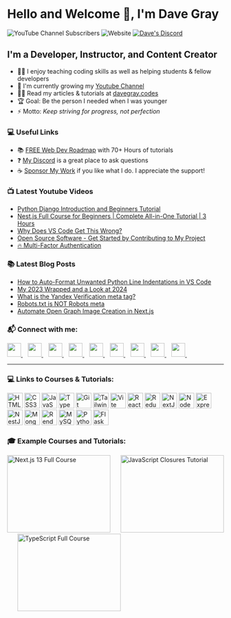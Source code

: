 # Hello and Welcome 👋, I'm Dave Gray

![YouTube Channel Subscribers](https://img.shields.io/youtube/channel/subscribers/UCY38RvRIxYODO4penyxUwTg?label=SUBSCRIBERS&logo=Youtube&style=for-the-badge)
![Website](https://img.shields.io/website?url=https%3A%2F%2Fwww.davegray.codes&style=for-the-badge&label=davegray.codes)
[![Dave's Discord](https://img.shields.io/discord/809820980285276210?color=7289DA&logo=discord&logoColor=white&style=for-the-badge)][discord]

## I'm a Developer, Instructor, and Content Creator

- 👨‍🏫 I enjoy teaching coding skills as well as helping students & fellow developers
- 🌱 I'm currently growing my [Youtube Channel][youtube]
- 👨‍💻 Read my articles & tutorials at [davegray.codes][website]
- 🏆 Goal: Be the person I needed when I was younger
- ⚡ Motto: _Keep striving for progress, not perfection_

### 💻 Useful Links

- 📚 [FREE Web Dev Roadmap](https://courses.davegray.codes/) with 70+ Hours of tutorials
- ❓ [My Discord][discord] is a great place to ask questions
- ☕ [Sponsor My Work](https://github.com/sponsors/gitdagray) if you like what I do. I appreciate the support! 

### 📺 Latest Youtube Videos

<!-- YOUTUBE:START -->
- [Python Django Introduction and Beginners Tutorial](https://www.youtube.com/watch?v=qcJZN1pvG6A)
- [Nest.js Full Course for Beginners | Complete All-in-One Tutorial | 3 Hours](https://www.youtube.com/watch?v=8_X0nSrzrCw)
- [Why Does VS Code Get This Wrong?](https://www.youtube.com/watch?v=KbMErY2PmIA)
- [Open Source Software - Get Started by Contributing to My Project](https://www.youtube.com/watch?v=Qqnup7Ed7s0)
- [🔥 Multi-Factor Authentication](https://www.youtube.com/watch?v=UKt0PKup6mg)
<!-- YOUTUBE:END -->

### 📚 Latest Blog Posts

<!-- BLOG:START -->
- [How to Auto-Format Unwanted Python Line Indentations in VS Code](https://www.davegray.codes/posts/how-to-auto-format-unwanted-python-line-indents)
- [My 2023 Wrapped and a Look at 2024](https://www.davegray.codes/posts/2023-wrapped-next-2024)
- [What is the Yandex Verification meta tag?](https://www.davegray.codes/posts/what-is-yandex-verification-meta-tag)
- [Robots.txt is NOT Robots meta](https://www.davegray.codes/posts/robots-txt-vs-robots-meta)
- [Automate Open Graph Image Creation in Next.js](https://www.davegray.codes/posts/automate-open-graph-images-nextjs)
<!-- BLOG:END -->

### 📬 Connect with me:
                  
<p align="left">
    <a href="https://www.dev.to/gitdagray" target="_blank" rel="noreferrer">
        <picture>
            <source media="(prefers-color-scheme: dark)" srcset="https://raw.githubusercontent.com/danielcranney/readme-generator/main/public/icons/socials/devdotto-dark.svg" />
            <source media="(prefers-color-scheme: light)" srcset="https://raw.githubusercontent.com/danielcranney/readme-generator/main/public/icons/socials/devdotto.svg" />
            <img src="https://raw.githubusercontent.com/danielcranney/readme-generator/main/public/icons/socials/devdotto.svg" width="32" height="32" />
        </picture>
    </a>&nbsp;&nbsp;
    <a href="https://www.github.com/gitdagray" target="_blank" rel="noreferrer">
        <picture>
            <source media="(prefers-color-scheme: dark)" srcset="https://raw.githubusercontent.com/danielcranney/readme-generator/main/public/icons/socials/github-dark.svg" />
            <source media="(prefers-color-scheme: light)" srcset="https://raw.githubusercontent.com/danielcranney/readme-generator/main/public/icons/socials/github.svg" />
            <img src="https://raw.githubusercontent.com/danielcranney/readme-generator/main/public/icons/socials/github.svg" width="32" height="32" />
        </picture>
    </a>&nbsp;&nbsp;
    <a href="https://yesdavidgray.hashnode.dev" target="_blank" rel="noreferrer">
        <picture>
            <source media="(prefers-color-scheme: dark)" srcset="./img/hashnode-dark.svg" />
            <source media="(prefers-color-scheme: light)" srcset="https://raw.githubusercontent.com/danielcranney/readme-generator/main/public/icons/socials/hashnode.svg" />
            <img src="https://raw.githubusercontent.com/danielcranney/readme-generator/main/public/icons/socials/hashnode.svg" width="32" height="32" />
        </picture>
    </a>&nbsp;&nbsp;
    <a href="https://www.linkedin.com/in/davidagray" target="_blank" rel="noreferrer">
        <picture>
            <source media="(prefers-color-scheme: dark)" srcset="https://raw.githubusercontent.com/danielcranney/readme-generator/main/public/icons/socials/linkedin-dark.svg" />
            <source media="(prefers-color-scheme: light)" srcset="https://raw.githubusercontent.com/danielcranney/readme-generator/main/public/icons/socials/linkedin.svg" />
            <img src="https://raw.githubusercontent.com/danielcranney/readme-generator/main/public/icons/socials/linkedin.svg" width="32" height="32" />
        </picture>
    </a>&nbsp;&nbsp;
    <a href="http://www.medium.com/davegray_86804" target="_blank" rel="noreferrer">
        <picture>
            <source media="(prefers-color-scheme: dark)" srcset="https://raw.githubusercontent.com/danielcranney/readme-generator/main/public/icons/socials/medium-dark.svg" />
            <source media="(prefers-color-scheme: light)" srcset="https://raw.githubusercontent.com/danielcranney/readme-generator/main/public/icons/socials/medium.svg" />
            <img src="https://raw.githubusercontent.com/danielcranney/readme-generator/main/public/icons/socials/medium.svg" width="32" height="32" />
        </picture>
    </a>&nbsp;&nbsp;
    <a href="https://www.davegray.codes/feed.xml" target="_blank" rel="noreferrer">
        <picture>
            <source media="(prefers-color-scheme: dark)" srcset="./img/rss-dark.svg" />
            <source media="(prefers-color-scheme: light)" srcset="https://raw.githubusercontent.com/danielcranney/readme-generator/main/public/icons/socials/rss.svg" />
            <img src="https://raw.githubusercontent.com/danielcranney/readme-generator/main/public/icons/socials/rss.svg" width="32" height="32" />
        </picture>
    </a>&nbsp;&nbsp;
    <a href="https://www.x.com/yesdavidgray" target="_blank" rel="noreferrer">
        <picture>
            <source media="(prefers-color-scheme: dark)" srcset="https://raw.githubusercontent.com/danielcranney/readme-generator/main/public/icons/socials/twitter-dark.svg" />
            <source media="(prefers-color-scheme: light)" srcset="https://raw.githubusercontent.com/danielcranney/readme-generator/main/public/icons/socials/twitter.svg" />
            <img src="https://raw.githubusercontent.com/danielcranney/readme-generator/main/public/icons/socials/twitter.svg" width="32" height="32" />
        </picture>
    </a>&nbsp;&nbsp;
    <a href="https://www.youtube.com/@DaveGrayTeachesCode" target="_blank" rel="noreferrer">
        <picture>
            <source media="(prefers-color-scheme: dark)" srcset="./img/youtube-dark.svg" />
            <source media="(prefers-color-scheme: light)" srcset="https://raw.githubusercontent.com/danielcranney/readme-generator/main/public/icons/socials/youtube.svg" />
            <img src="https://raw.githubusercontent.com/danielcranney/readme-generator/main/public/icons/socials/youtube.svg" width="32" height="32" />
        </picture>
    </a>&nbsp;&nbsp;
    <a href="https://discord.gg/neKghyefqh" target="_blank" rel="noreferrer">
        <picture>
            <source media="(prefers-color-scheme: dark)" srcset="./img/discord-dark.svg" />
            <source media="(prefers-color-scheme: light)" srcset="https://raw.githubusercontent.com/danielcranney/readme-generator/main/public/icons/socials/discord.svg" />
            <img src="https://raw.githubusercontent.com/danielcranney/readme-generator/main/public/icons/socials/discord.svg" width="32" height="32" />
        </picture>
    </a>&nbsp;&nbsp;
</p>

---

### 💻 Links to Courses & Tutorials:

<p align="left">
    <a href="https://youtu.be/mJgBOIoGihA" target="_blank" rel="noreferrer"><img src="https://raw.githubusercontent.com/danielcranney/readme-generator/main/public/icons/skills/html5-colored.svg" width="36" height="36" alt="HTML5" /></a>
    <a href="https://youtu.be/n4R2E7O-Ngo" target="_blank" rel="noreferrer"><img src="https://raw.githubusercontent.com/danielcranney/readme-generator/main/public/icons/skills/css3-colored.svg" width="36" height="36" alt="CSS3" /></a>
    <a href="https://youtu.be/EfAl9bwzVZk" target="_blank" rel="noreferrer"><img src="https://raw.githubusercontent.com/danielcranney/readme-generator/main/public/icons/skills/javascript-colored.svg" width="36" height="36" alt="JavaScript" /></a>
    <a href="https://youtu.be/gieEQFIfgYc" target="_blank" rel="noreferrer"><img src="https://raw.githubusercontent.com/danielcranney/readme-generator/main/public/icons/skills/typescript-colored.svg" width="36" height="36" alt="TypeScript" /></a>
    <a href="https://youtu.be/CvUiKWv2-C0" target="_blank" rel="noreferrer"><img src="https://raw.githubusercontent.com/danielcranney/readme-generator/main/public/icons/skills/git-colored.svg" width="36" height="36" alt="Git" /></a>
    <a href="https://youtu.be/lCxcTsOHrjo" target="_blank" rel="noreferrer"><img src="https://raw.githubusercontent.com/danielcranney/readme-generator/main/public/icons/skills/tailwindcss-colored.svg" width="36" height="36" alt="TailwindCSS" /></a>
    <a href="https://youtu.be/SsITROMWhnM" target="_blank" rel="noreferrer"><img src="https://raw.githubusercontent.com/danielcranney/readme-generator/main/public/icons/skills/vite-colored.svg" width="36" height="36" alt="Vite" /></a>
    <a href="https://youtu.be/RVFAyFWO4go" target="_blank" rel="noreferrer"><img src="https://raw.githubusercontent.com/danielcranney/readme-generator/main/public/icons/skills/react-colored.svg" width="36" height="36" alt="React" /></a>
    <a href="https://youtu.be/NqzdVN2tyvQ" target="_blank" rel="noreferrer"><img src="https://raw.githubusercontent.com/danielcranney/readme-generator/main/public/icons/skills/redux-colored.svg" width="36" height="36" alt="Redux" /></a>
    <a href="https://youtu.be/843nec-IvW0" target="_blank" rel="noreferrer"><img src="https://raw.githubusercontent.com/danielcranney/readme-generator/main/public/icons/skills/nextjs-colored-dark.svg" width="36" height="36" alt="NextJs" /></a>
    <a href="https://youtu.be/f2EqECiTBL8" target="_blank" rel="noreferrer"><img src="https://raw.githubusercontent.com/danielcranney/readme-generator/main/public/icons/skills/nodejs-colored.svg" width="36" height="36" alt="NodeJS" /></a>
    <a href="https://youtu.be/jivyItmsu18" target="_blank" rel="noreferrer"><img src="https://raw.githubusercontent.com/danielcranney/readme-generator/main/public/icons/skills/express-colored-dark.svg" width="36" height="36" alt="Express" /></a>
    <a href="https://youtu.be/juNVinepwKA" target="_blank" rel="noreferrer"><img src="https://raw.githubusercontent.com/danielcranney/readme-generator/main/public/icons/skills/nestjs-colored.svg" width="36" height="36" alt="NestJS" /></a>
    <a href="https://youtu.be/-PdjUx9JZ2E" target="_blank" rel="noreferrer"><img src="https://raw.githubusercontent.com/danielcranney/readme-generator/main/public/icons/skills/mongodb-colored.svg" width="36" height="36" alt="MongoDB" /></a>
    <a href="https://youtu.be/l134cBAJCuc" target="_blank" rel="noreferrer"><img src="https://raw.githubusercontent.com/danielcranney/readme-generator/main/public/icons/skills/render-colored.svg" width="36" height="36" alt="Render" /></a>
    <a href="https://youtu.be/WFNtmhwU5HU" target="_blank" rel="noreferrer"><img src="https://raw.githubusercontent.com/danielcranney/readme-generator/main/public/icons/skills/mysql-colored.svg" width="36" height="36" alt="MySQL" /></a>
    <a href="https://youtu.be/H2EJuAcrZYU" target="_blank" rel="noreferrer"><img src="https://raw.githubusercontent.com/danielcranney/readme-generator/main/public/icons/skills/python-colored.svg" width="36" height="36" alt="Python" /></a>
    <a href="https://youtu.be/jQjjqEjZK58" target="_blank" rel="noreferrer"><img src="https://raw.githubusercontent.com/danielcranney/readme-generator/main/public/icons/skills/flask-colored-dark.svg" width="36" height="36" alt="Flask" /></a>
</p>

### 🎓 Example Courses and Tutorials:

<a href="http://www.youtube.com/watch?feature=player_embedded&v=843nec-IvW0
" target="_blank"><img src="http://img.youtube.com/vi/843nec-IvW0/0.jpg" 
alt="Next.js 13 Full Course" width="240" height="180" /></a>&nbsp;&nbsp;&nbsp;&nbsp;&nbsp;&nbsp;<a href="http://www.youtube.com/watch?feature=player_embedded&v=1S8SBDhA7HA
" target="_blank"><img src="http://img.youtube.com/vi/1S8SBDhA7HA/0.jpg" 
alt="JavaScript Closures Tutorial" width="240" height="180" /></a>
&nbsp;&nbsp;&nbsp;&nbsp;&nbsp;&nbsp;<a href="http://www.youtube.com/watch?feature=player_embedded&v=gieEQFIfgYc
" target="_blank"><img src="http://img.youtube.com/vi/gieEQFIfgYc/0.jpg" 
alt="TypeScript Full Course" width="240" height="180" /></a>

[youtube]: https://www.youtube.com/@DaveGrayTeachesCode
[website]: https://www.davegray.codes
[discord]: https://discord.gg/neKghyefqh